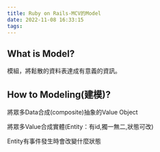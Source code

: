 ```yaml
---
title: Ruby on Rails-MCV的Model
date: 2022-11-08 16:33:15
tags: 
---
```



## What is Model?
模組，將鬆散的資料表達成有意義的資訊。

## How to Modeling(建模)?
將眾多Data合成(composite)抽象的Value Object

將眾多Value合成實體(Entity：有id,獨一無二,狀態可改)

Entity有事件發生時會改變什麼狀態

